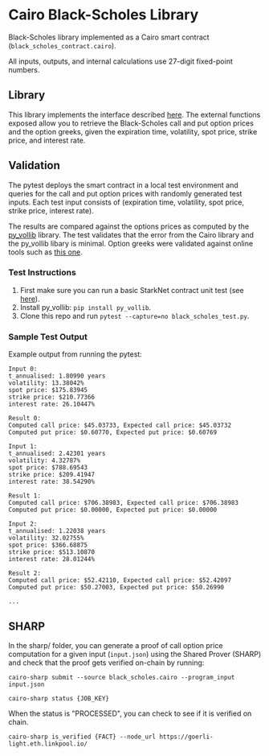 # Cairo Black-Scholes Library

Black-Scholes library implemented as a Cairo smart contract
(```black_scholes_contract.cairo```).

All inputs, outputs, and internal calculations use 27-digit fixed-point numbers.

## Library

This library implements the interface described
[here](https://blog.lyra.finance/cairo-developer-grant/). The external functions
exposed allow you to retrieve the Black-Scholes call and put option prices and
the option greeks, given the expiration time, volatility, spot price,
strike price, and interest rate.

## Validation

The pytest deploys the smart contract in a local test environment and queries
for the call and put option prices with randomly generated test inputs.
Each test input consists of
(expiration time, volatility, spot price, strike price, interest rate).

The results are compared against the options prices as computed by the
[py\_vollib](https://github.com/vollib/py_vollib) library. The test validates
that the error from the Cairo library and the py\_vollib libary is minimal.
Option greeks were validated against online tools such as [this
one](https://goodcalculators.com/black-scholes-calculator/).

### Test Instructions

1. First make sure you can run a basic StarkNet contract unit test (see
   [here](https://www.cairo-lang.org/docs/hello_starknet/unit_tests.html)).
2. Install py\_vollib: ```pip install py_vollib```.
3. Clone this repo and run ```pytest --capture=no black_scholes_test.py```.

### Sample Test Output

Example output from running the pytest:
```
Input 0:
t_annualised: 1.80990 years
volatility: 13.38042%
spot price: $175.83945
strike price: $210.77366
interest rate: 26.10447%

Result 0:
Computed call price: $45.03733, Expected call price: $45.03732
Computed put price: $0.60770, Expected put price: $0.60769

Input 1:
t_annualised: 2.42301 years
volatility: 4.32787%
spot price: $788.69543
strike price: $209.41947
interest rate: 38.54290%

Result 1:
Computed call price: $706.38983, Expected call price: $706.38983
Computed put price: $0.00000, Expected put price: $0.00000

Input 2:
t_annualised: 1.22038 years
volatility: 32.02755%
spot price: $366.68875
strike price: $513.10870
interest rate: 28.01244%

Result 2:
Computed call price: $52.42110, Expected call price: $52.42097
Computed put price: $50.27003, Expected put price: $50.26990

...
```

## SHARP

In the sharp/ folder, you can generate a proof of call option price computation
for a given input (```input.json```) using the Shared Prover (SHARP) and check
that the proof gets verified on-chain by running:

```cairo-sharp submit --source black_scholes.cairo --program_input input.json```

```cairo-sharp status {JOB_KEY}```

When the status is "PROCESSED", you can check to see if it is verified on chain.

```cairo-sharp is_verified {FACT} --node_url https://goerli-light.eth.linkpool.io/```
